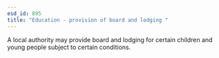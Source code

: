 ```yaml
---
esd_id: 895
title: "Education - provision of board and lodging "
---
```


A local authority may provide board and lodging for certain children and young people subject to certain conditions.

